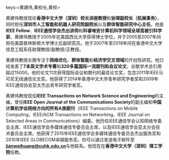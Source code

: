 keys:<黄建伟,黄校长,黄校>


黄建伟教授现任**香港中文大学（深圳）校长讲座教授**和**协理副校长（拓展事务）**，同时担任**深圳市人工智能和机器人研究院副院长**以及**群体智能研究中心主任**。他是**IEEE Fellow**、**IEEE通信学会杰出讲师**和**科睿唯安计算机科学领域全球高被引科学家**。黄建伟教授于2005年在美国西北大学获得博士学位，并于2005至2007年间担任美国普林斯顿大学博士后副研究员。他于2007年至2018年间在香港中文大学信息工程系任助理教授/副教授/正教授。

黄建伟教授长期专注于**网络优化**、**群体智能**和**经济学交叉领域**的开创性研究。他已经发表了**7本英文学术专著**和**320多篇国际一流期刊和会议论文**，谷歌学术总引用超过15000。他的论文11次获得国际会议和期刊的最佳论文奖，包含2011年IEEE马可尼无线通信论文奖。他获得了2014年香港中文大学青年研究学者奖和2009年IEEE通信协会亚太杰出青年研究学者奖。

黄建伟教授现任**IEEE Transactions on Network Science and Engineering**的主编，曾任**IEEE Open Journal of the Communications Society**的副主编和**中国计算机学会网络方向的所有A类期刊**（IEEE Transactions on Mobile Computing、IEEE/ACM Transactions on Networking、IEEE Journal on Selected Areas in Communications）编委。他历任IEEE通信学会认知网络专委会主席、IEEE通信学会多媒体通信专委员会主席，以及IEEE通信学会亚太分会技术委员会主席。他获得了2015年IEEE通信学会多媒体通信专委员会杰出服务奖和2010年IEEE GLOBECOM卓越服务奖。你可以通过发送电子邮件至**jianweihuang@cuhk.edu.cn**与他联系。他现在在**香港中文大学（深圳）理工学院**任教。